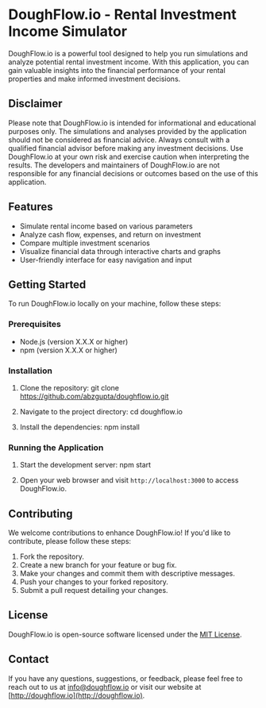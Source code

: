 # DoughFlow.io - Rental Investment Income Simulator

DoughFlow.io is a powerful tool designed to help you run simulations and analyze potential rental investment income. With this application, you can gain valuable insights into the financial performance of your rental properties and make informed investment decisions.

## Disclaimer

Please note that DoughFlow.io is intended for informational and educational purposes only. The simulations and analyses provided by the application should not be considered as financial advice. Always consult with a qualified financial advisor before making any investment decisions. Use DoughFlow.io at your own risk and exercise caution when interpreting the results. The developers and maintainers of DoughFlow.io are not responsible for any financial decisions or outcomes based on the use of this application.


## Features

- Simulate rental income based on various parameters
- Analyze cash flow, expenses, and return on investment
- Compare multiple investment scenarios
- Visualize financial data through interactive charts and graphs
- User-friendly interface for easy navigation and input

## Getting Started

To run DoughFlow.io locally on your machine, follow these steps:

### Prerequisites

- Node.js (version X.X.X or higher)
- npm (version X.X.X or higher)

### Installation

1. Clone the repository:
git clone https://github.com/abzgupta/doughflow.io.git

2. Navigate to the project directory:
cd doughflow.io

3. Install the dependencies:
npm install

### Running the Application

1. Start the development server:
npm start

2. Open your web browser and visit `http://localhost:3000` to access DoughFlow.io.

## Contributing

We welcome contributions to enhance DoughFlow.io! If you'd like to contribute, please follow these steps:

1. Fork the repository.
2. Create a new branch for your feature or bug fix.
3. Make your changes and commit them with descriptive messages.
4. Push your changes to your forked repository.
5. Submit a pull request detailing your changes.

## License

DoughFlow.io is open-source software licensed under the [MIT License](LICENSE).

## Contact

If you have any questions, suggestions, or feedback, please feel free to reach out to us at info@doughflow.io or visit our website at [http://doughflow.io](http://doughflow.io).



